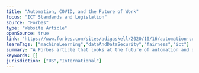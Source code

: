 ```yaml
---
title: "Automation, COVID, and the Future of Work"
focus: "ICT Standards and Legislation"
source: "Forbes"
type: "Website Article"
openSource: true
link: "https://www.forbes.com/sites/adigaskell/2020/10/16/automation-covid-and-the-future-of-work/?sh=37017c875e10"
learnTags: ["machineLearning","dataAndDataSecurity","fairness","ict"]
summary: "A Forbes article that looks at the future of automation and digital technology."
keywords: []
jurisdiction: ["US","International"]
---
```

